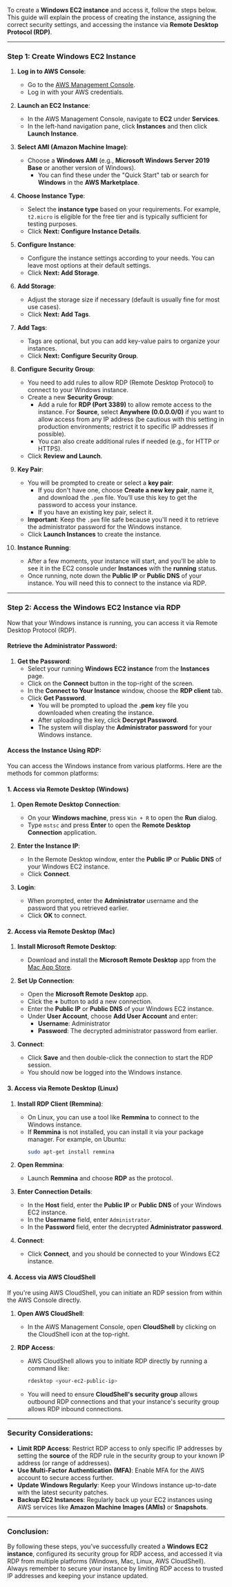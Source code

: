 To create a **Windows EC2 instance** and access it, follow the steps below. This guide will explain the process of creating the instance, assigning the correct security settings, and accessing the instance via **Remote Desktop Protocol (RDP)**.

---

### **Step 1: Create Windows EC2 Instance**

1. **Log in to AWS Console**:
   - Go to the [AWS Management Console](https://aws.amazon.com/console/).
   - Log in with your AWS credentials.

2. **Launch an EC2 Instance**:
   - In the AWS Management Console, navigate to **EC2** under **Services**.
   - In the left-hand navigation pane, click **Instances** and then click **Launch Instance**.

3. **Select AMI (Amazon Machine Image)**:
   - Choose a **Windows AMI** (e.g., **Microsoft Windows Server 2019 Base** or another version of Windows).
     - You can find these under the "Quick Start" tab or search for **Windows** in the **AWS Marketplace**.
   
4. **Choose Instance Type**:
   - Select the **instance type** based on your requirements. For example, `t2.micro` is eligible for the free tier and is typically sufficient for testing purposes.
   - Click **Next: Configure Instance Details**.

5. **Configure Instance**:
   - Configure the instance settings according to your needs. You can leave most options at their default settings.
   - Click **Next: Add Storage**.

6. **Add Storage**:
   - Adjust the storage size if necessary (default is usually fine for most use cases).
   - Click **Next: Add Tags**.

7. **Add Tags**:
   - Tags are optional, but you can add key-value pairs to organize your instances.
   - Click **Next: Configure Security Group**.

8. **Configure Security Group**:
   - You need to add rules to allow RDP (Remote Desktop Protocol) to connect to your Windows instance.
   - Create a new **Security Group**:
     - Add a rule for **RDP (Port 3389)** to allow remote access to the instance. For **Source**, select **Anywhere (0.0.0.0/0)** if you want to allow access from any IP address (be cautious with this setting in production environments; restrict it to specific IP addresses if possible).
     - You can also create additional rules if needed (e.g., for HTTP or HTTPS).
   - Click **Review and Launch**.

9. **Key Pair**:
   - You will be prompted to create or select a **key pair**:
     - If you don't have one, choose **Create a new key pair**, name it, and download the `.pem` file. You’ll use this key to get the password to access your instance.
     - If you have an existing key pair, select it.
   - **Important**: Keep the `.pem` file safe because you'll need it to retrieve the administrator password for the Windows instance.
   - Click **Launch Instances** to create the instance.

10. **Instance Running**:
    - After a few moments, your instance will start, and you'll be able to see it in the EC2 console under **Instances** with the **running** status.
    - Once running, note down the **Public IP** or **Public DNS** of your instance. You will need this to connect to the instance via RDP.

---

### **Step 2: Access the Windows EC2 Instance via RDP**

Now that your Windows instance is running, you can access it via Remote Desktop Protocol (RDP).

#### **Retrieve the Administrator Password**:
1. **Get the Password**:
   - Select your running **Windows EC2 instance** from the **Instances** page.
   - Click on the **Connect** button in the top-right of the screen.
   - In the **Connect to Your Instance** window, choose the **RDP client** tab.
   - Click **Get Password**.
     - You will be prompted to upload the **.pem** key file you downloaded when creating the instance.
     - After uploading the key, click **Decrypt Password**.
     - The system will display the **Administrator password** for your Windows instance.

#### **Access the Instance Using RDP**:
You can access the Windows instance from various platforms. Here are the methods for common platforms:

#### **1. Access via Remote Desktop (Windows)**

1. **Open Remote Desktop Connection**:
   - On your **Windows machine**, press `Win + R` to open the **Run** dialog.
   - Type `mstsc` and press **Enter** to open the **Remote Desktop Connection** application.

2. **Enter the Instance IP**:
   - In the Remote Desktop window, enter the **Public IP** or **Public DNS** of your Windows EC2 instance.
   - Click **Connect**.

3. **Login**:
   - When prompted, enter the **Administrator** username and the password that you retrieved earlier.
   - Click **OK** to connect.

#### **2. Access via Remote Desktop (Mac)**

1. **Install Microsoft Remote Desktop**:
   - Download and install the **Microsoft Remote Desktop** app from the [Mac App Store](https://apps.apple.com/us/app/microsoft-remote-desktop/id1295203466?mt=12).

2. **Set Up Connection**:
   - Open the **Microsoft Remote Desktop** app.
   - Click the **+** button to add a new connection.
   - Enter the **Public IP** or **Public DNS** of your Windows EC2 instance.
   - Under **User Account**, choose **Add User Account** and enter:
     - **Username**: Administrator
     - **Password**: The decrypted administrator password from earlier.

3. **Connect**:
   - Click **Save** and then double-click the connection to start the RDP session.
   - You should now be logged into the Windows instance.

#### **3. Access via Remote Desktop (Linux)**

1. **Install RDP Client (Remmina)**:
   - On Linux, you can use a tool like **Remmina** to connect to the Windows instance.
   - If **Remmina** is not installed, you can install it via your package manager. For example, on Ubuntu:
     ```bash
     sudo apt-get install remmina
     ```

2. **Open Remmina**:
   - Launch **Remmina** and choose **RDP** as the protocol.

3. **Enter Connection Details**:
   - In the **Host** field, enter the **Public IP** or **Public DNS** of your Windows EC2 instance.
   - In the **Username** field, enter `Administrator`.
   - In the **Password** field, enter the decrypted **Administrator password**.

4. **Connect**:
   - Click **Connect**, and you should be connected to your Windows EC2 instance.

#### **4. Access via AWS CloudShell**

If you're using AWS CloudShell, you can initiate an RDP session from within the AWS Console directly.

1. **Open AWS CloudShell**:
   - In the AWS Management Console, open **CloudShell** by clicking on the CloudShell icon at the top-right.

2. **RDP Access**:
   - AWS CloudShell allows you to initiate RDP directly by running a command like:
     ```bash
     rdesktop <your-ec2-public-ip>
     ```
   - You will need to ensure **CloudShell's security group** allows outbound RDP connections and that your instance's security group allows RDP inbound connections.

---

### **Security Considerations**:
- **Limit RDP Access**: Restrict RDP access to only specific IP addresses by setting the **source** of the RDP rule in the security group to your known IP address (or range of addresses).
- **Use Multi-Factor Authentication (MFA)**: Enable MFA for the AWS account to secure access further.
- **Update Windows Regularly**: Keep your Windows instance up-to-date with the latest security patches.
- **Backup EC2 Instances**: Regularly back up your EC2 instances using AWS services like **Amazon Machine Images (AMIs)** or **Snapshots**.

---

### **Conclusion**:

By following these steps, you've successfully created a **Windows EC2 instance**, configured its security group for RDP access, and accessed it via RDP from multiple platforms (Windows, Mac, Linux, AWS CloudShell). Always remember to secure your instance by limiting RDP access to trusted IP addresses and keeping your instance updated.
